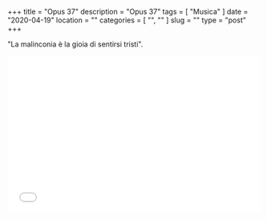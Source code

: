 +++
title = "Opus 37"
description = "Opus 37"
tags = [ "Musica" ]
date = "2020-04-19"
location = ""
categories = [
  "",
  ""
]
slug = ""
type = "post"
+++

"La malinconia è la gioia di sentirsi tristi".

<div style="position: relative; padding-bottom: 56.25%; padding-top: 30px; height: 0; overflow: hidden;">
  <iframe src="//www.youtube.com/embed/L9Yv7GmTzQU"
  style="position: absolute; top: 0; left: 0; width: 100%; height: 100%;" allowfullscreen frameborder="0" title="YouTube Video"></iframe>
</div>
